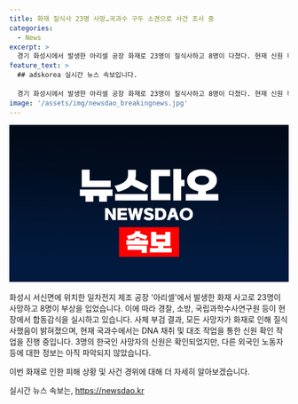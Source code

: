 ```yaml
---
title: 화재 질식사 23명 사망…국과수 구두 소견으로 사건 조사 중
categories:
  - News
excerpt: >
  경기 화성시에서 발생한 아리셀 공장 화재로 23명이 질식사하고 8명이 다쳤다. 현재 신원 확인 작업 중이며, 사망자의 시신 부검 결과로 질식사가 확인됐다. 국과수는 DNA 채취와 대조 작업을 진행 중이며, 추가 결과는 시일이 걸릴 것으로 예상된다. 사망자 중 3명의 한국인 신원만 확인됐고, 외국인 노동자들의 신원은 아직 파악되지 않았다. 현재 경찰과 소방, 국립과학수사연구원 등이 현장에서 조사 중이다.
feature_text: >
  ## adskorea 실시간 뉴스 속보입니다.

  경기 화성시에서 발생한 아리셀 공장 화재로 23명이 질식사하고 8명이 다쳤다. 현재 신원 확인 작업 중이며, 사망자의 시신 부검 결과로 질식사가 확인됐다. 국과수는 DNA 채취와 대조 작업을 진행 중이며, 추가 결과는 시일이 걸릴 것으로 예상된다. 사망자 중 3명의 한국인 신원만 확인됐고, 외국인 노동자들의 신원은 아직 파악되지 않았다. 현재 경찰과 소방, 국립과학수사연구원 등이 현장에서 조사 중이다.
image: '/assets/img/newsdao_breakingnews.jpg'
---
```


<p><img src="/assets/img/newsdao_breakingnews.jpg" alt="adskorea 속보" /></p>

<p>화성시 서신면에 위치한 일차전지 제조 공장 '아리셀'에서 발생한 화재 사고로 23명이 사망하고 8명이 부상을 입었습니다. 이에 따라 경찰, 소방, 국립과학수사연구원 등이 현장에서 합동감식을 실시하고 있습니다. 사체 부검 결과, 모든 사망자가 화재로 인해 질식사했음이 밝혀졌으며, 현재 국과수에서는 DNA 채취 및 대조 작업을 통한 신원 확인 작업을 진행 중입니다. 3명의 한국인 사망자의 신원은 확인되었지만, 다른 외국인 노동자 등에 대한 정보는 아직 파악되지 않았습니다.</p>

<p>이번 화재로 인한 피해 상황 및 사건 경위에 대해 더 자세히 알아보겠습니다.</p>
실시간 뉴스 속보는, <a href="https://newsdao.kr" rel="dofollow">https://newsdao.kr</a>


